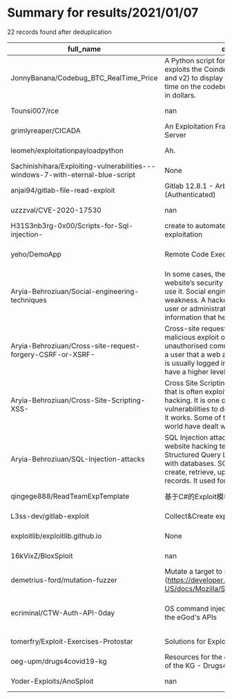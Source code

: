
# Summary for results/2021/01/07
    
22 records found after deduplication

| full_name | description | html_url | matched_list | matched_count | pushed_at | size | stargazers_count | language | forks_count |
|--------------------------------------------------------------------------------|------------------------------------------------------------------------------------------------------------------------------------------------------------------------------------------------------------------------------------------------------------------|---------------------------------------------------------------------------------------------------|------------------------------------------|-----------------|---------------------------|--------|--------------------|------------|---------------|
| JonnyBanana/Codebug_BTC_RealTime_Price | A Python script for Codebug that which exploits the Coindesk and Bitstamp API (V2 and v2) to display the price of Bitcoins in real time on the codebug led display. The price is in dollars. | https://github.com/JonnyBanana/Codebug_BTC_RealTime_Price | ['exploit'] | 1 | 2021-01-07 02:06:05+00:00 | 450 | 11 | Python | 3 |
| Tounsi007/rce | nan | https://github.com/Tounsi007/rce | ['rce'] | 1 | 2021-01-07 19:03:14+00:00 | 120 | 0 | PHP | 0 |
| grimlyreaper/CICADA | An Exploitation Framework for attacking CI/CD Server | https://github.com/grimlyreaper/CICADA | ['exploit'] | 1 | 2021-01-07 21:48:32+00:00 | 13 | 0 | | 1 |
| leomeh/exploitationpayloadpython | Ah. | https://github.com/leomeh/exploitationpayloadpython | ['exploit'] | 1 | 2021-01-07 21:23:02+00:00 | 3997 | 0 | | 0 |
| Sachinishihara/Exploiting-vulnerabilities---windows-7-with-eternal-blue-script | None | https://github.com/Sachinishihara/Exploiting-vulnerabilities---windows-7-with-eternal-blue-script | ['exploit'] | 1 | 2021-01-07 19:17:06+00:00 | 1018 | 0 | | 0 |
| anjai94/gitlab-file-read-exploit | Gitlab 12.8.1 - Arbitrary File Read (Authenticated) | https://github.com/anjai94/gitlab-file-read-exploit | ['exploit'] | 1 | 2021-01-07 17:29:06+00:00 | 4 | 2 | Python | 0 |
| uzzzval/CVE-2020-17530 | nan | https://github.com/uzzzval/CVE-2020-17530 | ['cve-2'] | 1 | 2021-01-07 19:13:46+00:00 | 10572 | 5 | nan | 0 |
| H31S3nb3rg-0x00/Scripts-for-Sql-injection- | create to automate the enumerating in stage of exploitation | https://github.com/H31S3nb3rg-0x00/Scripts-for-Sql-injection- | ['exploit'] | 1 | 2021-01-07 09:25:57+00:00 | 5 | 0 | Python | 0 |
| yeho/DemoApp | Remote Code Execution | https://github.com/yeho/DemoApp | ['remote code execution'] | 1 | 2021-01-07 07:16:02+00:00 | 205 | 0 | Java | 0 |
| Aryia-Behroziuan/Social-engineering-techniques | In some cases, the greatest weakness in a website’s security system is the people that use it. Social engineering seeks to exploit this weakness. A hacker will convince a website user or administrator to divulge some useful information that helps them expl | https://github.com/Aryia-Behroziuan/Social-engineering-techniques | ['exploit'] | 1 | 2021-01-07 07:01:26+00:00 | 1 | 2 | | 0 |
| Aryia-Behroziuan/Cross-site-request-forgery-CSRF-or-XSRF- | Cross-site request forgery is a common malicious exploit of websites. It occurs when unauthorised commands are transmitted from a user that a web application trusts. The user is usually logged into the website, so they have a higher level of privileges, al | https://github.com/Aryia-Behroziuan/Cross-site-request-forgery-CSRF-or-XSRF- | ['exploit'] | 1 | 2021-01-07 06:53:26+00:00 | 1 | 1 | | 0 |
| Aryia-Behroziuan/Cross-Site-Scripting-XSS- | Cross Site Scripting is a major vulnerability that is often exploited by hackers for website hacking. It is one of the more difficult vulnerabilities to deal with because of the way it works. Some of the largest websites in the world have dealt with succes | https://github.com/Aryia-Behroziuan/Cross-Site-Scripting-XSS- | ['exploit'] | 1 | 2021-01-07 06:45:01+00:00 | 1 | 2 | | 0 |
| Aryia-Behroziuan/SQL-Injection-attacks | SQL Injection attack is the most common website hacking technique. Most websites use Structured Query Language (SQL) to interact with databases. SQL allows the website to create, retrieve, update, and delete database records. It used for everything from lo | https://github.com/Aryia-Behroziuan/SQL-Injection-attacks | ['command injection'] | 1 | 2021-01-07 06:43:37+00:00 | 1 | 3 | | 1 |
| qingege888/ReadTeamExpTemplate | 基于C#的Exploit模板 | https://github.com/qingege888/ReadTeamExpTemplate | ['exploit'] | 1 | 2021-01-07 03:18:14+00:00 | 6 | 1 | C# | 0 |
| L3ss-dev/gitlab-exploit | Collect&Create exploit for gitlab | https://github.com/L3ss-dev/gitlab-exploit | ['exploit'] | 1 | 2021-01-07 09:46:18+00:00 | 10 | 0 | Python | 0 |
| exploitlib/exploitlib.github.io | None | https://github.com/exploitlib/exploitlib.github.io | ['exploit'] | 1 | 2021-01-07 07:25:30+00:00 | 18 | 0 | CSS | 0 |
| 16kVixZ/BloxSploit | nan | https://github.com/16kVixZ/BloxSploit | ['sploit'] | 1 | 2021-01-07 22:43:48+00:00 | 19 | 0 | nan | 0 |
| demetrius-ford/mutation-fuzzer | Mutate a target to identify exploit candidates (https://developer.mozilla.org/en-US/docs/Mozilla/Security/Exploitable_crashes) | https://github.com/demetrius-ford/mutation-fuzzer | ['exploit'] | 1 | 2021-01-07 03:09:35+00:00 | 21 | 2 | C | 0 |
| ecriminal/CTW-Auth-API-0day | OS command injection 0-day exploits for Jeff the eGod's APIs | https://github.com/ecriminal/CTW-Auth-API-0day | ['0day', 'command injection', 'exploit'] | 3 | 2021-01-07 08:21:32+00:00 | 19 | 11 | Python | 1 |
| tomerfry/Exploit-Exercises-Protostar | Solutions for Exploit Exercises-Protostar | https://github.com/tomerfry/Exploit-Exercises-Protostar | ['exploit'] | 1 | 2021-01-07 17:17:15+00:00 | 5 | 0 | | 0 |
| oeg-upm/drugs4covid19-kg | Resources for the generation and exploitation of the KG - Drugs4Covid | https://github.com/oeg-upm/drugs4covid19-kg | ['exploit'] | 1 | 2021-01-07 16:25:47+00:00 | 3550 | 1 | JavaScript | 1 |
| Yoder-Exploits/AnoSploit | nan | https://github.com/Yoder-Exploits/AnoSploit | ['sploit'] | 1 | 2021-01-07 22:47:38+00:00 | 0 | 0 | nan | 0 |
